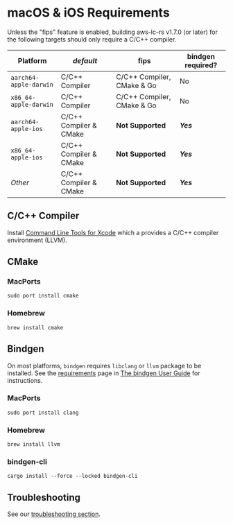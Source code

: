 # macOS & iOS Requirements

Unless the "fips" feature is enabled, building aws-lc-rs v1.7.0 (or later) for the following targets should only require
a C/C++ compiler.

| Platform               | *default*              | **fips**                   | bindgen required? |
|------------------------|------------------------|----------------------------|-------------------|
| `aarch64-apple-darwin` | C/C++ Compiler         | C/C++ Compiler, CMake & Go | No                | 
| `x86_64-apple-darwin`  | C/C++ Compiler         | C/C++ Compiler, CMake & Go | No                |
| `aarch64-apple-ios`    | C/C++ Compiler & CMake | **Not Supported**          | **_Yes_**         |
| `x86_64-apple-ios`     | C/C++ Compiler & CMake | **Not Supported**          | **_Yes_**         |
| _Other_                | C/C++ Compiler & CMake | **Not Supported**          | **_Yes_**         |

## C/C++ Compiler

Install [Command Line Tools for Xcode][XCODE] which a provides a C/C++ compiler environment (LLVM).

## CMake

### MacPorts

```shell
sudo port install cmake
```

### Homebrew

```shell
brew install cmake
```

## Bindgen

On most platforms, `bindgen` requires `libclang` or `llvm` package to be installed.
See the [requirements](https://rust-lang.github.io/rust-bindgen/requirements.html) page in
[The bindgen User Guide] for instructions.

####

### MacPorts

```shell
sudo port install clang
```

### Homebrew

```shell
brew install llvm
```

### bindgen-cli

```shell
cargo install --force --locked bindgen-cli
```

## Troubleshooting

See our [troubleshooting section](../resources.md#troubleshooting).

[The bindgen User Guide]: https://rust-lang.github.io/rust-bindgen/

[XCODE]: https://developer.apple.com/xcode/resources/

